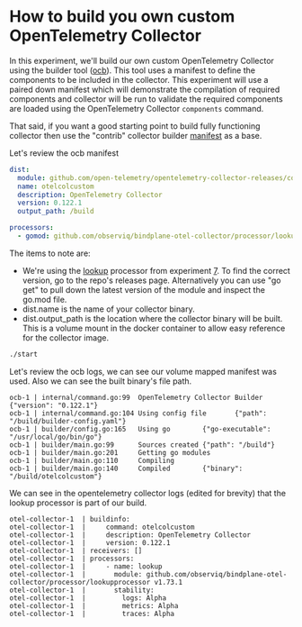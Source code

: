# How to build you own custom OpenTelemetry Collector

In this experiment, we'll build our own custom OpenTelemetry Collector using the builder tool ([ocb][gh_ocb]). This
tool uses a manifest to define the components to be included in the collector. This experiment will use a paired down
manifest which will demonstrate the compilation of required components and collector will be run to validate the
required components are loaded using the OpenTelemetry Collector `components` command.

That said, if you want a good starting point to build fully functioning collector then use the "contrib" collector
builder [manifest][gh_ocb_manifest] as a base.

Let's review the ocb manifest

```yaml
dist:
  module: github.com/open-telemetry/opentelemetry-collector-releases/core
  name: otelcolcustom
  description: OpenTelemetry Collector
  version: 0.122.1
  output_path: /build

processors:
  - gomod: github.com/observiq/bindplane-otel-collector/processor/lookupprocessor v1.73.1
```

The items to note are:

- We're using the [lookup](https://github.com/observIQ/bindplane-otel-collector/tree/main/processor/lookupprocessor) processor from experiment [7](../07-lookup/README.md). To find the correct version, go to the repo's releases page. Alternatively you can use "go get" to pull down the latest version of the module and inspect the go.mod file.
- dist.name is the name of your collector binary.
- dist.output_path is the location where the collector binary will be built. This is a volume mount in the docker container to allow easy reference for the collector image.

```sh
./start
```

Let's review the ocb logs, we can see our volume mapped manifest was used. Also we can see the built binary's file path.

```log
ocb-1 | internal/command.go:99  OpenTelemetry Collector Builder {"version": "0.122.1"}
ocb-1 | internal/command.go:104 Using config file       {"path": "/build/builder-config.yaml"}
ocb-1 | builder/config.go:165   Using go        {"go-executable": "/usr/local/go/bin/go"}
ocb-1 | builder/main.go:99      Sources created {"path": "/build"}
ocb-1 | builder/main.go:201     Getting go modules
ocb-1 | builder/main.go:110     Compiling
ocb-1 | builder/main.go:140     Compiled        {"binary": "/build/otelcolcustom"}
```

We can see in the opentelemetry collector logs (edited for brevity) that the lookup processor is part of our build.

```log
otel-collector-1  | buildinfo:
otel-collector-1  |     command: otelcolcustom
otel-collector-1  |     description: OpenTelemetry Collector
otel-collector-1  |     version: 0.122.1
otel-collector-1  | receivers: []
otel-collector-1  | processors:
otel-collector-1  |     - name: lookup
otel-collector-1  |       module: github.com/observiq/bindplane-otel-collector/processor/lookupprocessor v1.73.1
otel-collector-1  |       stability:
otel-collector-1  |         logs: Alpha
otel-collector-1  |         metrics: Alpha
otel-collector-1  |         traces: Alpha
```

<!-- links -->
[gh_ocb]: https://github.com/open-telemetry/opentelemetry-collector/tree/main/cmd/builder
[gh_ocb_manifest]: https://github.com/open-telemetry/opentelemetry-collector-releases/blob/main/distributions/otelcol-contrib/manifest.yaml
